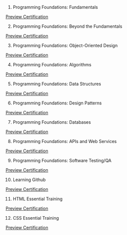 1. Programming Foundations: Fundamentals

[Preview Certification](https://www.linkedin.com/learning/certificates/2c9d63f2c68b32021606976d23b022b0671d7d2454ceaadfd61d619fa9dc4388?trk=share_certificate)

2. Programming Foundations: Beyond the Fundamentals

[Preview Certification](https://www.linkedin.com/learning/certificates/199845aaf03eee21048f6c724df3e845eba200af949316b0a5c87f0a778af81b?trk=share_certificate)

3. Programming Foundations: Object-Oriented Design


[Preview Certification](https://www.linkedin.com/learning/certificates/e76f1024ea4a6f059a6f992b2f25b76d04186707295bd271a860d491cb160e07?trk=share_certificate)

4. Programming Foundations: Algorithms

[Preview Certification](https://www.linkedin.com/learning/certificates/082a06ec8b24ef73425a0fa015289025dbf4ba42acef4c4a62d44097aa77a5cd?trk=share_certificate)

5. Programming Foundations: Data Structures

[Preview Certification](https://www.linkedin.com/learning/certificates/9347961c01b9a432892c94aee1d7aad0e54a2e2e23907dd767722ac355d7b4ed?trk=share_certificate)

6. Programming Foundations: Design Patterns

[Preview Certification](https://www.linkedin.com/learning/certificates/ccef75fab324ce219adf7edac4f922f043a168841e3286cca19d0e78839e0692?trk=share_certificate)

7. Programming Foundations: Databases

[Preview Certification](https://www.linkedin.com/learning/certificates/723bbfab039fc0483c24467b8e89b08ab437ac05cfdc8f24a1a03cca2e8fb362?trk=share_certificate)

8. Programming Foundations: APIs and Web Services

[Preview Certification](https://www.linkedin.com/learning/certificates/3b0c967461ce666fbf36d0a30f5b6084b33c3819c65baf5e72128a22a6881624?trk=share_certificate)

9. Programming Foundations: Software Testing/QA

[Preview Certification](https://www.linkedin.com/learning/certificates/dac3c7b044681d71e7a45ea760c3c5dba4ba2c5af664238f00704a1aa596e3bd?trk=share_certificate)

10. Learning Github

[Preview Certification](https://www.linkedin.com/learning/certificates/adb07d85e60c08cbc3ad5ffb16cdf05845266d2feb0a609c04668f3d50f7bf35?trk=share_certificate)

11. HTML Essential Training

[Preview Certification](https://www.linkedin.com/learning/certificates/66bc02188ee9e814b3fb2eef508207892e89c60a5ac7f9967798523069569d67?trk=share_certificate)

12. CSS Essential Training

[Preview Certification](https://www.linkedin.com/learning/certificates/680ed7b457db3d26565aa0f786590dfceb79f26ee5aedfe5db6639ed28dc3622?trk=share_certificate)
